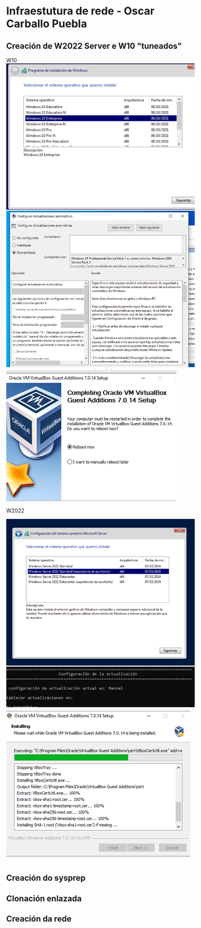 # Infraestutura de rede - Oscar Carballo Puebla

## Creación de W2022 Server e W10 "tuneados"

W10
![tuneado](./img/w10tuneado.png)
![config](./img/w10tuneadogpedit.png)
![config](./img/w10guestadditions.png)

W2022

![tuneado](./img/w2022tuneado.png)
![cnfig](./img/w2022configtuneado.png)
![config](./img/w2022tuneadoguestadditions.png)

## Creación do sysprep

## Clonación enlazada

## Creación da rede

